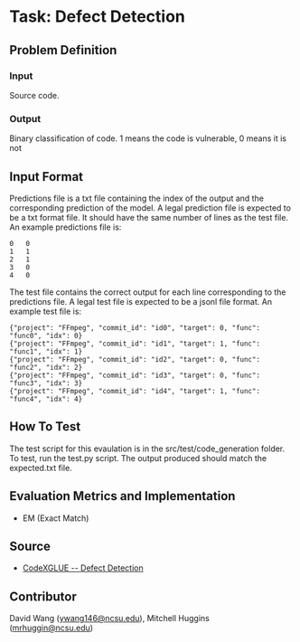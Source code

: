 # Task: Defect Detection

## Problem Definition

### Input

Source code.

### Output

Binary classification of code. 1 means the code is vulnerable, 0 means it is not

## Input Format

Predictions file is a txt file containing the index of the output and the corresponding prediction of the model. A legal prediction file is expected to be a txt format file. It should have the same number of lines as the test file. An example predictions file is:
```
0	0
1	1
2	1
3	0
4	0
```

The test file contains the correct output for each line corresponding to the predictions file. A legal test file is expected to be a jsonl file format. An example test file is:
```
{"project": "FFmpeg", "commit_id": "id0", "target": 0, "func": "func0", "idx": 0}
{"project": "FFmpeg", "commit_id": "id1", "target": 1, "func": "func1", "idx": 1}
{"project": "FFmpeg", "commit_id": "id2", "target": 0, "func": "func2", "idx": 2}
{"project": "FFmpeg", "commit_id": "id3", "target": 0, "func": "func3", "idx": 3}
{"project": "FFmpeg", "commit_id": "id4", "target": 1, "func": "func4", "idx": 4}
```

## How To Test
The test script for this evaulation is in the src/test/code_generation folder. To test, run the test.py script. The output produced should match the expected.txt file.

## Evaluation Metrics and Implementation

- EM (Exact Match)

## Source

- [CodeXGLUE -- Defect Detection](https://github.com/microsoft/CodeXGLUE/blob/main/Code-Code/Defect-detection/evaluator/evaluator.py)

## Contributor

David Wang (ywang146@ncsu.edu), Mitchell Huggins (mrhuggin@ncsu.edu) 
